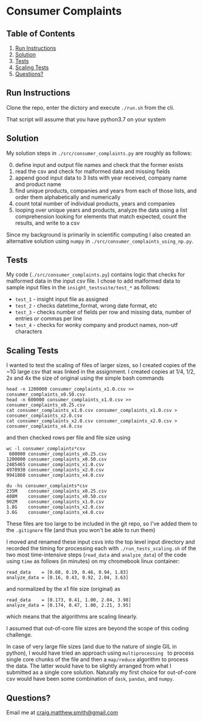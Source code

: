 # Consumer Complaints

## Table of Contents
1. [Run Instructions](README.md#run-instructions)
1. [Solution](README.md#Solution)
1. [Tests](README.md#tests)
1. [Scaling Tests](README.md#Scaling-tests)
1. [Questions?](README.md#questions?)


## Run Instructions 

Clone the repo, enter the dictory and execute `./run.sh` from the cli.

That script will assume that you have python3.7 on your system

## Solution

My solution steps in `./src/consumer_complaints.py` are roughly as follows:

0) define input and output file names and check that the former exists
1) read the csv and check for malformed data and missing fields
2) append good input data to 3 lists with year received, company name and product name 
3) find unique products, companies and years from each of those lists, and order them alphabetically and numerically
4) count total number of individual products, years and companies 
5) looping over unique years and products, analyze the data using a list comprehension looking for elements that match expected, count the results, and write to a csv

Since my background is primarily in scientific computing I also created an alternative solution using `numpy` in `./src/consumer_complaints_using_np.py`.

## Tests

My code (`./src/consumer_complaints.py`) contains logic that checks for malformed data in the input csv file.
I chose to add malformed data to sample input files in the `insight_testsuite/test_*` as follows:

* `test_1` - insight input file as assigned 
* `test_2` - checks datetime_format, wrong date format, etc 
* `test_3` - checks number of fields per row and missing data, number of entries or commas per line
* `test_4` - checks for wonky company and product names, non-utf characters

## Scaling Tests 

I wanted to test the scaling of files of larger sizes, so I created copies of the ~1G large csv that was linked in the assignment.
I created copies at 1/4, 1/2, 2x and 4x the size of original using the simple bash commands

```
head -n 1200000 consumer_complaints_x1.0.csv >> consumer_complaints_x0.50.csv
head -n 600000 consumer_complaints_x1.0.csv >> consumer_complaints_x0.25.csv
cat consumer_complaints_x1.0.csv consumer_complaints_x1.0.csv > consumer_complaints_x2.0.csv
cat consumer_complaints_x2.0.csv consumer_complaints_x2.0.csv > consumer_complaints_x4.0.csv
```

and then checked rows per file and file size using 


```
wc -l consumer_complaints*csv
 600000 consumer_complaints_x0.25.csv
1200000 consumer_complaints_x0.50.csv
2485465 consumer_complaints_x1.0.csv
4970930 consumer_complaints_x2.0.csv
9941860 consumer_complaints_x4.0.csv

du -hs consumer_complaints*csv
235M    consumer_complaints_x0.25.csv
408M    consumer_complaints_x0.50.csv
902M    consumer_complaints_x1.0.csv
1.8G    consumer_complaints_x2.0.csv
3.6G    consumer_complaints_x4.0.csv
```

These files are too large to be included in the git repo, so I've added them to the `.gitignore` file (and thus you won't be able to run them)

I moved and renamed these input csvs into the top level input directory and recorded the timing for processing each with `./run_tests_scaling.sh` of the two most time-intensive steps (`read_data` and `analyze_data`) of the code using `time` as follows (in minutes) on my chromebook linux container: 

```
read_data    = [0.08, 0.19, 0.46, 0.94, 1.83]
analyze_data = [0.16, 0.43, 0.92, 2.04, 3.63]
```

and normalized by the x1 file size (original) as 

```
read_data    = [0.173, 0.41, 1.00, 2.04, 3.98]
analyze_data = [0.174, 0.47, 1.00, 2.21, 3.95]
```

which means that the algorithms are scaling linearly.

I assumed that out-of-core file sizes are beyond the scope of this coding challenge.

In case of very large file sizes (and due to the nature of single GIL in python), I would have tried an approach using `multiprocessing ` to process single core chunks of the file
and then a `map/reduce` algorithm to process the data.  The latter would have to be slightly arranged from what I submitted as a single core solution.  Naturally my first choice for out-of-core csv would have been some combination of `dask`, `pandas`, and `numpy`.

## Questions?
Email me at craig.matthew.smith@gmail.com
